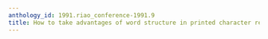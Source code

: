 ```yaml
---
anthology_id: 1991.riao_conference-1991.9
title: How to take advantages of word structure in printed character recognition
---
```

